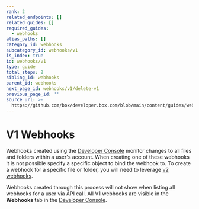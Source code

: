 ```yaml
---
rank: 2
related_endpoints: []
related_guides: []
required_guides:
  - webhooks
alias_paths: []
category_id: webhooks
subcategory_id: webhooks/v1
is_index: true
id: webhooks/v1
type: guide
total_steps: 2
sibling_id: webhooks
parent_id: webhooks
next_page_id: webhooks/v1/delete-v1
previous_page_id: ''
source_url: >-
  https://github.com/box/developer.box.com/blob/main/content/guides/webhooks/v1/index.md
---
```

# V1 Webhooks

Webhooks created using the [Developer Console][console] monitor changes to all
files and folders within a user's account. When creating one of these webhooks
it is not possible specify a specific object to bind the webhook to. To create
a webhook for a specific file or folder, you will need to leverage
[v2 webhooks][v2].

<Message type='warning'>

Webhooks created through this process will not show when listing all
webhooks for a user via API call. All V1 webhooks are visible in the
**Webhooks** tab in the [Developer Console][console].

</Message>

[devconsole]: https://app.box.com/developers/console
[list_webhooks]: g://webhooks/v2/list-v2
[v2]: g://webhooks/v2
[console]: https://app.box.com/developers/console